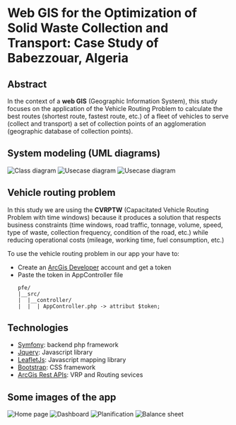 # Web GIS for the Optimization of Solid Waste Collection and Transport: Case Study of Babezzouar, Algeria
## Abstract
In the context of a **web GIS** (Geographic Information System), this study focuses on the application of the Vehicle Routing Problem to calculate the best routes (shortest route, fastest route, etc.) of a fleet of vehicles to serve (collect and transport) a set of collection points of an agglomeration (geographic database of collection points).
## System modeling (UML diagrams)
![Class diagram](https://github.com/raouftams/pfe/blob/master/UML/ClassDiagram.jpg?raw=true)
![Usecase diagram](https://github.com/raouftams/pfe/blob/master/UML/usecase1.jpg?raw=true)
![Usecase diagram](https://github.com/raouftams/pfe/blob/master/UML/usecase2.jpg?raw=true)

## Vehicle routing problem
In this study we are using the **CVRPTW** (Capacitated Vehicle Routing Problem with time windows) because it produces a solution that respects business constraints (time windows, road traffic, tonnage, volume, speed, type of waste, collection frequency, condition of the road, etc.) while reducing operational costs (mileage, working time, fuel consumption, etc.)

To use the vehicle routing problem in our app your have to:

- Create an [ArcGis Developer](https://developers.arcgis.com/) account and get a token
- Paste the token in AppController file 
    ```
    pfe/
    |__src/
    |  |__controller/
    |  |  | AppController.php -> attribut $token;
    ```


## Technologies

- [Symfony](https://symfony.com): backend php framework 
- [Jquery](https://jquery.com/): Javascript library
- [LeafletJs](https://leafletjs.com/): Javascript mapping library
- [Bootstrap](https://getbootstrap.com/): CSS framework
- [ArcGis Rest APIs](https://developers.arcgis.com/labs/browse/?product=rest-api&topic=any): VRP and Routing sevices

## Some images of the app
![Home page](https://github.com/raouftams/pfe/blob/master/Application%20images/accueil.PNG?raw=true)
![Dashboard](https://github.com/raouftams/pfe/blob/master/Application%20images/dashboard.png?raw=true)
![Planification](https://github.com/raouftams/pfe/blob/master/Application%20images/addrotation.png?raw=true)
![Balance sheet](https://github.com/raouftams/pfe/blob/master/Application%20images/bilan.PNG?raw=true)
